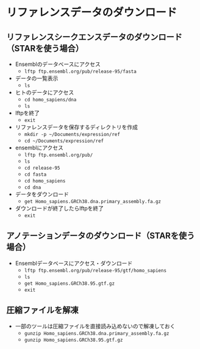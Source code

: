 # リファレンスデータのダウンロード  
## リファレンスシークエンスデータのダウンロード（STARを使う場合）
- Ensemblのデータベースにアクセス  
  - ```lftp ftp.ensembl.org/pub/release-95/fasta```  
- データの一覧表示  
  - ```ls```  
- ヒトのデータにアクセス  
  - ```cd homo_sapiens/dna```  
  - ```ls```  
- lftpを終了
  - ```exit```  
- リファレンスデータを保存するディレクトリを作成  
  - ```mkdir -p ~/Documents/expression/ref```  
  - ```cd ~/Documents/expression/ref```  
- ensemblにアクセス  
  - ```lftp ftp.ensembl.org/pub/```  
  - ```ls```  
  - ```cd release-95```  
  - ```cd fasta```  
  - ```cd homo_sapiens```  
  - ```cd dna```  
- データをダウンロード  
  - ```get Homo_sapiens.GRCh38.dna.primary_assembly.fa.gz```  
- ダウンロードが終了したらlftpを終了
  - ```exit```  
## アノテーションデータのダウンロード（STARを使う場合）  
- Ensemblデータベースにアクセス・ダウンロード
  - ```lftp ftp.ensembl.org/pub/release-95/gtf/homo_sapiens```  
  - ```ls```  
  - ```get Homo_sapiens.GRCh38.95.gtf.gz``` 
  - ```exit```  
## 圧縮ファイルを解凍
- 一部のツールは圧縮ファイルを直接読み込めないので解凍しておく
  - ```gunzip Homo_sapiens.GRCh38.dna.primary_assembly.fa.gz```  
  - ```gunzip Homo_sapiens.GRCh38.95.gtf.gz``` 

## 
